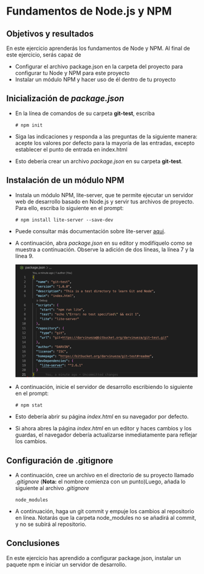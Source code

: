 # Fundamentos de Node.js y NPM

## Objetivos y resultados

En este ejercicio aprenderás los fundamentos de Node y NPM. Al final de este ejercicio, serás capaz de

- Configurar el archivo package.json en la carpeta del proyecto para configurar tu Node y NPM para este proyecto
- Instalar un módulo NPM y hacer uso de él dentro de tu proyecto

## Inicialización de _package.json_

- En la línea de comandos de su carpeta **git-test**, escriba

      # npm init

- Siga las indicaciones y responda a las preguntas de la siguiente manera: acepte los valores por defecto para la mayoría de las entradas, excepto establecer el punto de entrada en index.html

- Esto debería crear un archivo _package.json_ en su carpeta **git-test**.

## Instalación de un módulo NPM

- Instala un módulo NPM, lite-server, que te permite ejecutar un servidor web de desarrollo basado en Node.js y servir tus archivos de proyecto. Para ello, escriba lo siguiente en el prompt:

      # npm install lite-server --save-dev

- Puede consultar más documentación sobre lite-server [aqui](https://github.com/johnpapa/lite-server).

- A continuación, abra _package.json_ en su editor y modifíquelo como se muestra a continuación. Observe la adición de dos líneas, la línea 7 y la línea 9.

  ![](resources/PackageJSON.png)

- A continuación, inicie el servidor de desarrollo escribiendo lo siguiente en el prompt:

      # npm stat

- Esto debería abrir su página _index.html_ en su navegador por defecto.

- Si ahora abres la página _index.html_ en un editor y haces cambios y los guardas, el navegador debería actualizarse inmediatamente para reflejar los cambios.

## Configuración de .gitignore

- A continuación, cree un archivo en el directorio de su proyecto llamado _.gitignore_ (**Nota:** el nombre comienza con un punto)Luego, añada lo siguiente al archivo _.gitignore_

      node_modules

- A continuación, haga un git commit y empuje los cambios al repositorio en línea. Notarás que la carpeta node_modules no se añadirá al commit, y no se subirá al repositorio.

## **Conclusiones**

En este ejercicio has aprendido a configurar package.json, instalar un paquete npm e iniciar un servidor de desarrollo.

